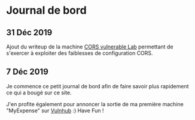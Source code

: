 # Journal de bord

## 31 Déc 2019

Ajout du writeup de la machine [CORS vulnerable Lab](https://github.com/incredibleindishell/CORS-vulnerable-Lab) permettant de s'exercer à exploiter des faiblesses de configuration CORS.

## 7 Déc 2019

Je commence ce petit journal de bord afin de faire savoir plus rapidement ce qui a bougé sur ce site.

J'en profite également pour annoncer la sortie de ma première machine "MyExpense" sur [Vulnhub](https://www.vulnhub.com/entry/myexpense-1,405/) :\) Have Fun !



